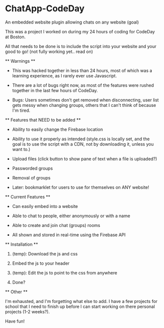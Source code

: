 ChatApp-CodeDay
===============

An embedded website plugin allowing chats on any website (goal)

This was a project I worked on during my 24 hours of coding for CodeDay at Boston.

All that needs to be done is to include the script into your website and your good to go! (not fully working yet.. read on)

** Warnings **

* This was hacked together in less than 24 hours, most of which was a learning experience, as I rarely ever use Javascript.

* There are a lot of bugs right now, as most of the features were rushed together in the last few hours of CodeDay.

* Bugs: Users sometimes don't get removed when disconnecting, user list gets messy when changing groups, others that I can't think of because I'm tired.

** Features that NEED to be added **

* Ability to easily change the Firebase location

* Ability to use it properly as intended (style.css is locally set, and the goal is to use the script with a CDN, not by downloading it, unless you want to.)

* Upload files (click button to show pane of text when a file is uploaded?)

* Passworded groups

* Removal of groups

* Later: bookmarklet for users to use for themselves on ANY website!

** Current Features **

* Can easily embed into a website

* Able to chat to people, either anonymously or with a name

* Able to create and join chat (groups) rooms

* All shown and stored in real-time using the Firebase API

** Installation **

1. (temp): Download the js and css

2. Embed the js to your header

3. (temp): Edit the js to point to the css from anywhere

4. Done?

** Other **

I'm exhausted, and I'm forgetting what else to add. I have a few projects for school that I need to finish up before I can start working on there personal projects (1-2 weeks?).

Have fun!
